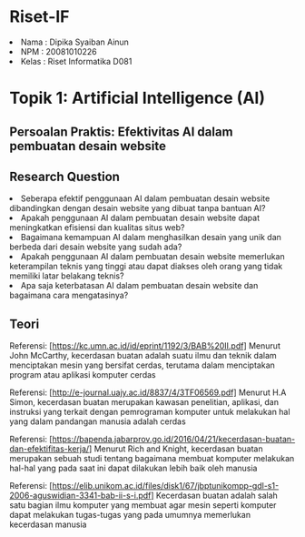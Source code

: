 # Riset-IF
<li>Nama : Dipika Syaiban Ainun</li>
<li>NPM 	: 20081010226</li>
<li>Kelas	: Riset Informatika D081</li>

# Topik 1: Artificial Intelligence (AI)

## Persoalan Praktis: Efektivitas AI dalam pembuatan desain website

## Research Question
<li>Seberapa efektif penggunaan AI dalam pembuatan desain website dibandingkan dengan desain website yang dibuat tanpa bantuan AI?</li>
<li>Apakah penggunaan AI dalam pembuatan desain website dapat meningkatkan efisiensi dan kualitas situs web?</li>
<li>Bagaimana kemampuan AI dalam menghasilkan desain yang unik dan berbeda dari desain website yang sudah ada?</li>
<li>Apakah penggunaan AI dalam pembuatan desain website memerlukan keterampilan teknis yang tinggi atau dapat diakses oleh orang yang tidak memiliki latar belakang teknis?</li>
<li>Apa saja keterbatasan AI dalam pembuatan desain website dan bagaimana cara mengatasinya?</li>

## Teori

Referensi: [https://kc.umn.ac.id/id/eprint/1192/3/BAB%20II.pdf]
Menurut John McCarthy, kecerdasan buatan adalah suatu ilmu dan teknik dalam menciptakan mesin yang bersifat cerdas, terutama dalam menciptakan program atau aplikasi komputer cerdas

Referensi: [http://e-journal.uajy.ac.id/8837/4/3TF06569.pdf]
Menurut H.A Simon, kecerdasan buatan merupakan kawasan penelitian, aplikasi, dan instruksi yang terkait dengan pemrograman komputer untuk melakukan hal yang dalam pandangan manusia adalah cerdas

Referensi: [https://bapenda.jabarprov.go.id/2016/04/21/kecerdasan-buatan-dan-efektifitas-kerja/]
Menurut Rich and Knight, kecerdasan buatan merupakan sebuah studi tentang bagaimana membuat komputer melakukan hal-hal yang pada saat ini dapat dilakukan lebih baik oleh manusia

Referensi: [https://elib.unikom.ac.id/files/disk1/67/jbptunikompp-gdl-s1-2006-aguswidian-3341-bab-ii-s-i.pdf]
Kecerdasan buatan adalah salah satu bagian ilmu komputer yang membuat agar mesin seperti komputer dapat melakukan tugas-tugas yang pada umumnya memerlukan kecerdasan manusia
